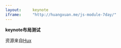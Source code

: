 ```yaml
---
layout:		keynote
iframe:     "http://huangxuan.me/js-module-7day/"
---
```

**keynote布局测试**

资源来自[Hux](https://github.com/Huxpro/huxpro.github.io/blob/master/README.zh.md#keynote-layout)
